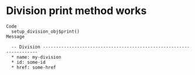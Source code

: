 # Division print method works

    Code
      setup_division_obj$print()
    Message
      
      -- Division --------------------------------------------------------------------
      * name: my-division
      * id: some-id
      * href: some-href

